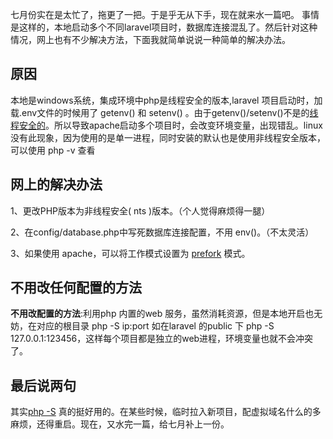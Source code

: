 七月份实在是太忙了，拖更了一把。于是乎无从下手，现在就来水一篇吧。
事情是这样的，本地启动多个不同laravel项目时，数据库连接混乱了。然后针对这种情况，网上也有不少解决方法，下面我就简单说说一种简单的解决办法。

## 原因
本地是windows系统，集成环境中php是线程安全的版本,laravel 项目启动时，加载.env文件的时候用了 getenv() 和 setenv() 。由于getenv()/setenv()不是的[线程安全的](https://www.cnblogs.com/ChandlerVer5/p/php_ts_nts.html)。所以导致apache启动多个项目时，会改变环境变量，出现错乱。linux没有此现象，因为使用的是单一进程，同时安装的默认也是使用非线程安全版本，可以使用 php -v 查看


## 网上的解决办法
1、更改PHP版本为非线程安全( nts )版本。（个人觉得麻烦得一腿）

2、在config/database.php中写死数据库连接配置，不用 env()。（不太灵活）

3、如果使用 apache，可以将工作模式设置为 [prefork](https://www.cnblogs.com/qiujun/p/6861773.html) 模式。


## 不用改任何配置的方法
**不用改配置的方法**:利用php 内置的web 服务，虽然消耗资源，但是本地开启也无妨，在对应的根目录 php -S  ip:port   如在laravel 的public 下 php -S 127.0.0.1:123456，这样每个项目都是独立的web进程，环境变量也就不会冲突了。

## 最后说两句

其实[php -S](https://www.php.net/manual/en/features.commandline.webserver.php) 真的挺好用的。在某些时候，临时拉入新项目，配虚拟域名什么的多麻烦，还得重启。现在，又水完一篇，给七月补上一份。
